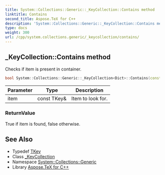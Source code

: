 ```yaml
---
title: System::Collections::Generic::_KeyCollection::Contains method
linktitle: Contains
second_title: Aspose.TeX for C++
description: 'System::Collections::Generic::_KeyCollection::Contains method. Checks if item is present in container in C++.'
type: docs
weight: 300
url: /cpp/system.collections.generic/_keycollection/contains/
---
```

## _KeyCollection::Contains method


Checks if item is present in container.

```cpp
bool System::Collections::Generic::_KeyCollection<Dict>::Contains(const TKey &item) const override
```


| Parameter | Type | Description |
| --- | --- | --- |
| item | const TKey\& | Item to look for. |

### ReturnValue

True if item is found, false otherwise.

## See Also

* Typedef [TKey](../tkey/)
* Class [_KeyCollection](../)
* Namespace [System::Collections::Generic](../../)
* Library [Aspose.TeX for C++](../../../)
